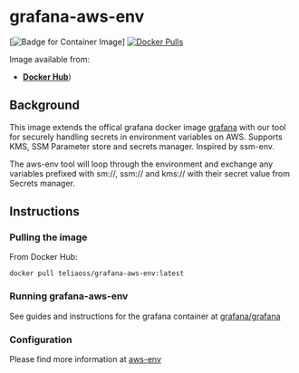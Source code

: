 # grafana-aws-env

[![Badge for Container Image](https://images.microbadger.com/badges/image/teliaoss/grafana-aws-env.svg)]
[![Docker Pulls](https://img.shields.io/docker/pulls/teliaoss/granfa-aws-env.svg)](https://hub.docker.com/r/teliaoss/grafana-aws-env/)

Image available from:

* [**Docker Hub**](https://hub.docker.com/r/teliaoss/grafana-aws-env.svg))

## Background

This image extends the offical grafana docker image [grafana](https://github.com/grafana/grafana-docker) with our tool for securely handling secrets in environment variables on AWS. Supports KMS, SSM Parameter store and secrets manager. Inspired by ssm-env.

The aws-env tool will loop through the environment and exchange any variables prefixed with sm://, ssm:// and kms:// with their secret value from Secrets manager.

## Instructions

### Pulling the image

From Docker Hub:

```shell
docker pull teliaoss/grafana-aws-env:latest
```

### Running grafana-aws-env

See guides and instructions for the grafana container at [grafana/grafana](https://github.com/grafana/grafana)

### Configuration

Please find more information at [aws-env](https://github.com/telia-oss/aws-env/)